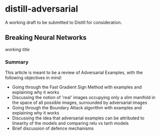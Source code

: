 # distill-adversarial

A working draft to be submitted to Distill for consideration.

## Breaking Neural Networks
*working title*

### Summary

This article is meant to be a review of Adversarial Examples, with the following objectives in mind:

- Going through the Fast Gradient Sign Method with examples and explaining why it works
- Discussing the notion of 'real' images occupying only a slim manifold in the space of all possible images, surrounded by adversarial images
- Going through the Boundary Attack algorithm with examples and explaining why it works
- Discussing the idea that adversarial examples can be attributed to linearity of the models and comparing relu vs tanh models
- Brief discussion of defence mechanisms